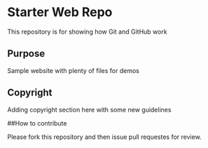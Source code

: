 # Starter Web Repo

This repository is for showing how Git and GitHub work

## Purpose

Sample website with plenty of files for demos

## Copyright

Adding copyright section here with some new guidelines

##How to contribute

Please fork this repository and then issue pull requestes for review.